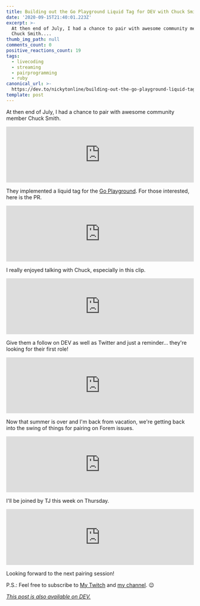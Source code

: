 ```yaml
---
title: Building out the Go Playground Liquid Tag for DEV with Chuck Smith
date: '2020-09-15T21:40:01.223Z'
excerpt: >-
  At then end of July, I had a chance to pair with awesome community member
  Chuck Smith....
thumb_img_path: null
comments_count: 0
positive_reactions_count: 19
tags:
  - livecoding
  - streaming
  - pairprogramming
  - ruby
canonical_url: >-
  https://dev.to/nickytonline/building-out-the-go-playground-liquid-tag-for-dev-with-chuck-smith-32he
template: post
---
```

At then end of July, I had a chance to pair with awesome community member Chuck Smith.


<iframe class="liquidTag" src="https://dev.to/embed/user?args=eclecticcoding" style="border: 0; width: 100%;"></iframe>


They implemented a liquid tag for the [Go Playground](https://play.golang.org/). For those interested, here is the PR.


<iframe class="liquidTag" src="https://dev.to/embed/github?args=https%3A%2F%2Fgithub.com%2Fforem%2Fforem%2Fpull%2F9577" style="border: 0; width: 100%;"></iframe>


I really enjoyed talking with Chuck, especially in this clip.


<iframe class="liquidTag" src="https://dev.to/embed/youtube?args=4mDY2uyakuM" style="border: 0; width: 100%;"></iframe>


Give them a follow on DEV as well as Twitter and just a reminder... they're looking for their first role!


<iframe class="liquidTag" src="https://dev.to/embed/twitter?args=1274682855042560002" style="border: 0; width: 100%;"></iframe>


Now that summer is over and I'm back from vacation, we're getting back into the swing of things for pairing on Forem issues.


<iframe class="liquidTag" src="https://dev.to/embed/twitter?args=1305924794865659906" style="border: 0; width: 100%;"></iframe>


I'll be joined by TJ this week on Thursday.


<iframe class="liquidTag" src="https://dev.to/embed/user?args=taniyahljackson" style="border: 0; width: 100%;"></iframe>


Looking forward to the next pairing session!

P.S.: Feel free to subscribe to [My Twitch](https://livecoding.ca) and [my channel](https://m.youtube.com/channel/UCBLlEq0co24VFJIMEHNcPOQ). 😉

*[This post is also available on DEV.](https://dev.to/nickytonline/building-out-the-go-playground-liquid-tag-for-dev-with-chuck-smith-32he)*


<script>
const parent = document.getElementsByTagName('head')[0];
const script = document.createElement('script');
script.type = 'text/javascript';
script.src = 'https://cdnjs.cloudflare.com/ajax/libs/iframe-resizer/4.1.1/iframeResizer.min.js';
script.charset = 'utf-8';
script.onload = function() {
    window.iFrameResize({}, '.liquidTag');
};
parent.appendChild(script);
</script>    

